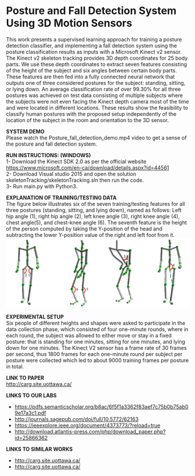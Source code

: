 # Posture and Fall Detection System Using 3D Motion Sensors
This work presents a supervised learning approach for training a posture detection classifier, and implementing a fall detection system using the posture classification results as inputs with a Microsoft Kinect v2 sensor. The Kinect v2 skeleton tracking provides 3D depth coordinates for 25 body parts. We use these depth coordinates to extract seven features consisting of the height of the subject and six angles between certain body parts. These features are then fed into a fully connected neural network that outputs one of three considered postures for the subject: standing, sitting, or lying down. An average classification rate of over 99.30% for all three postures was achieved on test data consisting of multiple subjects where the subjects were not even facing the Kinect depth camera most of the time and were located in different locations. These results show the feasibility to classify human postures with the proposed setup independently of the location of the subject in the room and orientation to the 3D sensor.

**SYSTEM DEMO**  
Please watch the Posture_fall_detection_demo.mp4 video to get a sense of the posture and fall detection system.

**RUN INSTRUCTIONS: (WINDOWS)**  
1- Download the Kinect SDK 2.0 as per the official website https://www.microsoft.com/en-ca/download/details.aspx?id=44561  
2- Download Visual studio 2015 and open the solution skeletonTracking/skeletonTracking.sln then run the code.  
3- Run main.py with Python3.  
  
**EXPLANATION OF TRAINING/TESTING DATA**  
The figure below illustrates six of the seven training/testing features for all three postures (standing, sitting, and lying down), named as follows: Left hip angle (1), right hip angle (2), left knee angle (3), right knee angle (4), chest angle(5), and chest-knee angle (6).  The seventh feature is the height of the person computed by taking the Y-position of the head and subtracting the lower Y-position value of the right and left foot from it.
![Alt text](images/kinectSkeletonFeatures.png?raw=true "Visualization of six of the seven features that will be used for posture classification in the Kinect Skeleton.")
  
**EXPERIMENTAL SETUP**  
Six people of different heights and shapes were asked to participate in the data collection phase, which consisted of four one-minute rounds, where in each round, the subject was allowed to either move or stay in a fixed posture: that is standing for one minutes, sitting for one minutes, and lying down for one minutes. The Kinect V2 sensor has a frame rate of 30 frames per second, thus 1800 frames for each one-minute round per subject per posture were collected which led to about 9000 training frames per posture in total.
  
**LINK TO PAPER**  
http://carg.site.uottawa.ca/  
  
**LINKS TO OUR LABS**  
- https://pdfs.semanticscholar.org/b8ac/6f5f1a3362f83aef7c75b0b75ab09e17a3c1.pdf  
- http://journals.sagepub.com/doi/full/10.5772/62163  
- https://ieeexplore.ieee.org/document/4373773/?reload=true  
- http://download.atlantis-press.com/php/download_paper.php?id=25866362  

**LINKS TO SIMILAR WORKS**  
- http://carg.site.uottawa.ca/  
- http://carg.site.uottawa.ca/  
